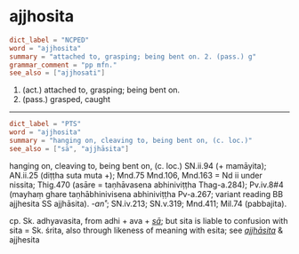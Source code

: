 # ajjhosita

``` toml
dict_label = "NCPED"
word = "ajjhosita"
summary = "attached to, grasping; being bent on. 2. (pass.) g"
grammar_comment = "pp mfn."
see_also = ["ajjhosati"]
```

1. (act.) attached to, grasping; being bent on.
2. (pass.) grasped, caught

--------------------

``` toml
dict_label = "PTS"
word = "ajjhosita"
summary = "hanging on, cleaving to, being bent on, (c. loc.)"
see_also = ["sā", "ajjhāsita"]
```

hanging on, cleaving to, being bent on, (c. loc.) SN.ii.94 (\+ mamāyita); AN.ii.25 (diṭṭha suta muta \+); Mnd.75 Mnd.106, Mnd.163 = Nd ii under nissita; Thig.470 (asāre = taṇhāvasena abhiniviṭṭha Thag\-a.284); Pv.iv.8#4 (mayhaṃ ghare taṇhābhinivisena abhiniviṭṭha Pv\-a.267; variant reading BB ajjhesita SS ajjhāsita). *\-an˚*; SN.iv.213; SN.v.319; Mnd.411; Mil.74 (pabbajita).

cp. Sk. adhyavasita, from adhi \+ ava \+ *[sā](sā.md)*; but sita is liable to confusion with sita = Sk. śrita, also through likeness of meaning with esita; see *[ajjhāsita](ajjhāsita.md)* & ajjhesita

